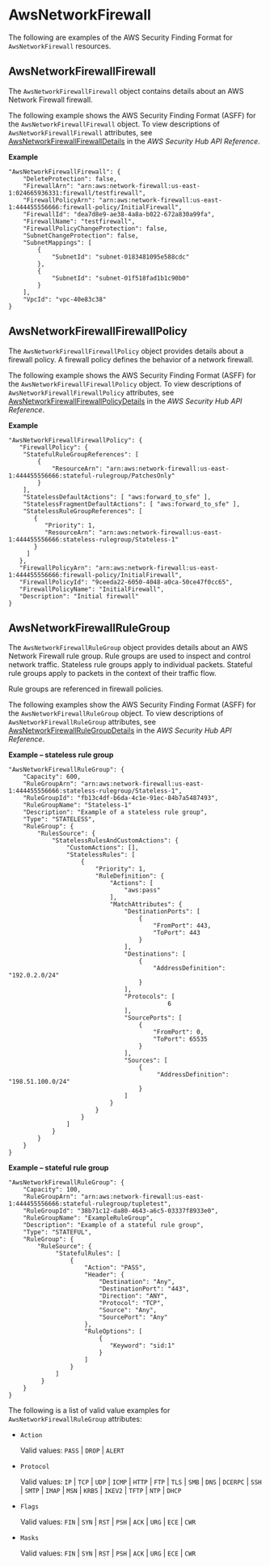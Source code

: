 # AwsNetworkFirewall<a name="asff-resourcedetails-awsnetworkfirewall"></a>

The following are examples of the AWS Security Finding Format for `AwsNetworkFirewall` resources\.

## AwsNetworkFirewallFirewall<a name="asff-resourcedetails-awsnetworkfirewallfirewall"></a>

The `AwsNetworkFirewallFirewall` object contains details about an AWS Network Firewall firewall\.

The following example shows the AWS Security Finding Format \(ASFF\) for the `AwsNetworkFirewallFirewall` object\. To view descriptions of `AwsNetworkFirewallFirewall` attributes, see [AwsNetworkFirewallFirewallDetails](https://docs.aws.amazon.com/securityhub/1.0/APIReference/API_AwsNetworkFirewallFirewallDetails.html) in the *AWS Security Hub API Reference*\.

**Example**

```
"AwsNetworkFirewallFirewall": {
    "DeleteProtection": false,
    "FirewallArn": "arn:aws:network-firewall:us-east-1:024665936331:firewall/testfirewall", 
    "FirewallPolicyArn": "arn:aws:network-firewall:us-east-1:444455556666:firewall-policy/InitialFirewall",
    "FirewallId": "dea7d8e9-ae38-4a8a-b022-672a830a99fa",
    "FirewallName": "testfirewall",
    "FirewallPolicyChangeProtection": false,
    "SubnetChangeProtection": false,
    "SubnetMappings": [
        {
            "SubnetId": "subnet-0183481095e588cdc"
        },
        {
            "SubnetId": "subnet-01f518fad1b1c90b0"
        }
    ],
    "VpcId": "vpc-40e83c38"
}
```

## AwsNetworkFirewallFirewallPolicy<a name="asff-resourcedetails-awsnetworkfirewallfirewallpolicy"></a>

The `AwsNetworkFirewallFirewallPolicy` object provides details about a firewall policy\. A firewall policy defines the behavior of a network firewall\.

The following example shows the AWS Security Finding Format \(ASFF\) for the `AwsNetworkFirewallFirewallPolicy` object\. To view descriptions of `AwsNetworkFirewallFirewallPolicy` attributes, see [AwsNetworkFirewallFirewallPolicyDetails](https://docs.aws.amazon.com/securityhub/1.0/APIReference/API_AwsNetworkFirewallFirewallPolicyDetails.html) in the *AWS Security Hub API Reference*\.

**Example**

```
"AwsNetworkFirewallFirewallPolicy": {
   "FirewallPolicy": {  
    "StatefulRuleGroupReferences": [
        {
            "ResourceArn": "arn:aws:network-firewall:us-east-1:444455556666:stateful-rulegroup/PatchesOnly"
        }
    ],
    "StatelessDefaultActions": [ "aws:forward_to_sfe" ],
    "StatelessFragmentDefaultActions": [ "aws:forward_to_sfe" ],
    "StatelessRuleGroupReferences": [
       {
          "Priority": 1,
          "ResourceArn": "arn:aws:network-firewall:us-east-1:444455556666:stateless-rulegroup/Stateless-1"
       }
     ]
   },
   "FirewallPolicyArn": "arn:aws:network-firewall:us-east-1:444455556666:firewall-policy/InitialFirewall",
   "FirewallPolicyId": "9ceeda22-6050-4048-a0ca-50ce47f0cc65",
   "FirewallPolicyName": "InitialFirewall",
   "Description": "Initial firewall"
}
```

## AwsNetworkFirewallRuleGroup<a name="asff-resourcedetails-awsnetworkfirewallrulegroup"></a>

The `AwsNetworkFirewallRuleGroup` object provides details about an AWS Network Firewall rule group\. Rule groups are used to inspect and control network traffic\. Stateless rule groups apply to individual packets\. Stateful rule groups apply to packets in the context of their traffic flow\.

Rule groups are referenced in firewall policies\.

The following examples show the AWS Security Finding Format \(ASFF\) for the `AwsNetworkFirewallRuleGroup` object\. To view descriptions of `AwsNetworkFirewallRuleGroup` attributes, see [AwsNetworkFirewallRuleGroupDetails](https://docs.aws.amazon.com/securityhub/1.0/APIReference/API_AwsNetworkFirewallRuleGroupDetails.html) in the *AWS Security Hub API Reference*\.

**Example – stateless rule group**

```
"AwsNetworkFirewallRuleGroup": {
    "Capacity": 600,
    "RuleGroupArn": "arn:aws:network-firewall:us-east-1:444455556666:stateless-rulegroup/Stateless-1",
    "RuleGroupId": "fb13c4df-b6da-4c1e-91ec-84b7a5487493",
    "RuleGroupName": "Stateless-1"
    "Description": "Example of a stateless rule group",
    "Type": "STATELESS",
    "RuleGroup": {
        "RulesSource": {
            "StatelessRulesAndCustomActions": {
                "CustomActions": [],
                "StatelessRules": [
                    {
                        "Priority": 1,
                        "RuleDefinition": {
                            "Actions": [
                                "aws:pass"
                            ],
                            "MatchAttributes": {
                                "DestinationPorts": [
                                    {
                                        "FromPort": 443,
                                        "ToPort": 443
                                    }
                                ],
                                "Destinations": [
                                    {
                                        "AddressDefinition": "192.0.2.0/24"
                                    }
                                ],
                                "Protocols": [
                                            6
                                ],
                                "SourcePorts": [
                                    {
                                        "FromPort": 0,
                                        "ToPort": 65535
                                    }
                                ],
                                "Sources": [
                                    {
                                         "AddressDefinition": "198.51.100.0/24"
                                    }
                                ]
                            }
                        }
                    }
                ]
            }
        }
    }
}
```

**Example – stateful rule group**

```
"AwsNetworkFirewallRuleGroup": {
    "Capacity": 100,
    "RuleGroupArn": "arn:aws:network-firewall:us-east-1:444455556666:stateful-rulegroup/tupletest",
    "RuleGroupId": "38b71c12-da80-4643-a6c5-03337f8933e0",
    "RuleGroupName": "ExampleRuleGroup",
    "Description": "Example of a stateful rule group",
    "Type": "STATEFUL",
    "RuleGroup": {
        "RuleSource": {
             "StatefulRules": [
                 {
                     "Action": "PASS",
                     "Header": {
                         "Destination": "Any",
                         "DestinationPort": "443",
                         "Direction": "ANY",
                         "Protocol": "TCP",
                         "Source": "Any",
                         "SourcePort": "Any"
                     },
                     "RuleOptions": [
                         {
                            "Keyword": "sid:1"
                         }
                     ]      
                 }
             ]
         }
    }
}
```

The following is a list of valid value examples for `AwsNetworkFirewallRuleGroup` attributes:
+ `Action`

  Valid values: `PASS` \| `DROP` \| `ALERT`
+ `Protocol`

  Valid values: `IP` \| `TCP` \| `UDP` \| `ICMP` \| `HTTP` \| `FTP` \| `TLS` \| `SMB` \| `DNS` \| `DCERPC` \| `SSH` \| `SMTP` \| `IMAP` \| `MSN` \| `KRB5` \| `IKEV2` \| `TFTP` \| `NTP` \| `DHCP`
+ `Flags`

  Valid values: `FIN` \| `SYN` \| `RST` \| `PSH` \| `ACK` \| `URG` \| `ECE` \| `CWR`
+ `Masks`

  Valid values: `FIN` \| `SYN` \| `RST` \| `PSH` \| `ACK` \| `URG` \| `ECE` \| `CWR`